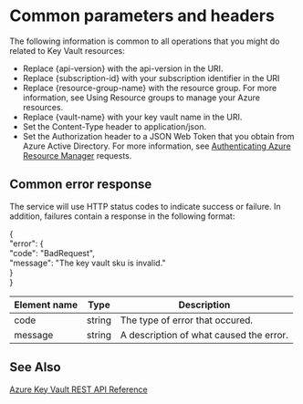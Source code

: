 ﻿# Common parameters and headers

The following information is common to all operations that you might do related to Key Vault resources:

- Replace {api-version} with the api-version in the URI.
- Replace {subscription-id} with your subscription identifier in the URI
- Replace {resource-group-name} with the resource group. For more information, see Using Resource groups to manage your Azure resources.
- Replace {vault-name} with your key vault name in the URI.
- Set the Content-Type header to application/json.
- Set the Authorization header to a JSON Web Token that you obtain from Azure Active Directory. For more information, see [Authenticating Azure Resource Manager](~/authentication--requests-and-responses.md) requests.

## Common error response
The service will use HTTP status codes to indicate success or failure. In addition, failures contain a response in the following format:

   {  
     "error": {  
     "code": "BadRequest",  
     "message": "The key vault sku is invalid."  
     }  
   }  

|Element name | Type | Description |
|---|---|---|
| code | string | The type of error that occured.|
| message | string | A description of what caused the error. |



## See Also
 [Azure Key Vault REST API Reference](../keyvault/index.md)

